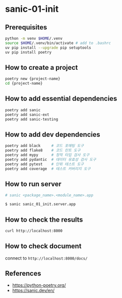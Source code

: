 # sanic-01-init

## Prerequisites

```bash
python -m venv $HOME/.venv
source $HOME/.venv/bin/activate # add to .bashrc
uv pip install --upgrade pip setuptools
uv pip install poetry
```

## How to create a project

```bash
poetry new {project-name}
cd {project-name}
```

## How to add essential dependencies

```bash
poetry add sanic
poetry add sanic-ext
poetry add sanic-testing
```

## How to add dev dependencies

```bash
poetry add black     # 코드 포매팅 도구
poetry add flake8    # 코드 린트 도구
poetry add mypy      # 정적 타입 검사 도구
poetry add pydantic  # 데이터 유효성 검사 도구
poetry add pytest    # 단위 테스트 도구
poetry add coverage  # 테스트 커버리지 도구
```

## How to run server

```bash
# sanic <package_name>.<module_name>.app

$ sanic sanic_01_init.server.app
```

## How to check the results

```bash
curl http://localhost:8000
```

## How to check document

connect to `http://localhost:8000/docs/`

## References

- <https://python-poetry.org/>
- <https://sanic.dev/en/>
